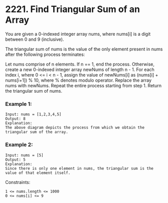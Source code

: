 # 2221. Find Triangular Sum of an Array


You are given a 0-indexed integer array nums, where nums[i] is a digit between 0 and 9 (inclusive).

The triangular sum of nums is the value of the only element present in nums after the following process terminates:

Let nums comprise of n elements. If n == 1, end the process. Otherwise, create a new 0-indexed integer array newNums of length n - 1.
For each index i, where 0 <= i < n - 1, assign the value of newNums[i] as (nums[i] + nums[i+1]) % 10, where % denotes modulo operator.
Replace the array nums with newNums.
Repeat the entire process starting from step 1.
Return the triangular sum of nums.

 

### Example 1:
```
Input: nums = [1,2,3,4,5]
Output: 8
Explanation:
The above diagram depicts the process from which we obtain the triangular sum of the array.
```

### Example 2:
```
Input: nums = [5]
Output: 5
Explanation:
Since there is only one element in nums, the triangular sum is the value of that element itself.
 ```

Constraints:
```
1 <= nums.length <= 1000
0 <= nums[i] <= 9
```